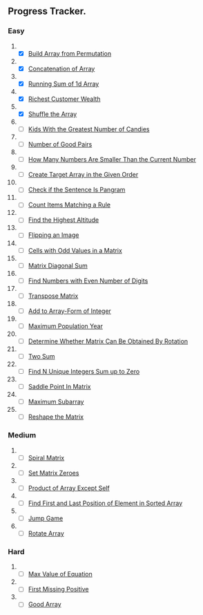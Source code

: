 

## Progress Tracker.

### Easy 

1. -[x] [Build Array from Permutation](https://leetcode.com/problems/build-array-from-permutation/)
2. -[x] [Concatenation of Array](https://leetcode.com/problems/concatenation-of-array/)
3. -[x] [Running Sum of 1d Array](https://leetcode.com/problems/running-sum-of-1d-array/)
4. -[x] [Richest Customer Wealth](https://leetcode.com/problems/richest-customer-wealth/)
5. -[x] [Shuffle the Array](https://leetcode.com/problems/shuffle-the-array/)
6. -[ ] [Kids With the Greatest Number of Candies](https://leetcode.com/problems/kids-with-the-greatest-number-of-candies/)
7. -[ ] [Number of Good Pairs](https://leetcode.com/problems/number-of-good-pairs/)
8. -[ ] [How Many Numbers Are Smaller Than the Current Number](https://leetcode.com/problems/how-many-numbers-are-smaller-than-the-current-number/)
9. -[ ] [Create Target Array in the Given Order](https://leetcode.com/problems/create-target-array-in-the-given-order/)
10. -[ ] [Check if the Sentence Is Pangram](https://leetcode.com/problems/check-if-the-sentence-is-pangram/)
11. -[ ] [Count Items Matching a Rule](https://leetcode.com/problems/count-items-matching-a-rule/)
12. -[ ] [Find the Highest Altitude](https://leetcode.com/problems/find-the-highest-altitude/)
13. -[ ] [Flipping an Image](https://leetcode.com/problems/flipping-an-image/)
14. -[ ] [Cells with Odd Values in a Matrix](https://leetcode.com/problems/cells-with-odd-values-in-a-matrix/)
15. -[ ] [Matrix Diagonal Sum](https://leetcode.com/problems/matrix-diagonal-sum/)
16. -[ ] [Find Numbers with Even Number of Digits](https://leetcode.com/problems/find-numbers-with-even-number-of-digits/)
17. -[ ] [Transpose Matrix](https://leetcode.com/problems/transpose-matrix/)
18. -[ ] [Add to Array-Form of Integer](https://leetcode.com/problems/add-to-array-form-of-integer/)
19. -[ ] [Maximum Population Year](https://leetcode.com/problems/maximum-population-year/)
20. -[ ] [Determine Whether Matrix Can Be Obtained By Rotation](https://leetcode.com/problems/determine-whether-matrix-can-be-obtained-by-rotation/)
21. -[ ] [Two Sum](https://leetcode.com/problems/two-sum/)
22. -[ ] [Find N Unique Integers Sum up to Zero](https://leetcode.com/problems/find-n-unique-integers-sum-up-to-zero/)
23. -[ ] [Saddle Point In Matrix](https://leetcode.com/problems/lucky-numbers-in-a-matrix/)
24. -[ ] [Maximum Subarray](https://leetcode.com/problems/maximum-subarray/)
25. -[ ] [Reshape the Matrix](https://leetcode.com/problems/reshape-the-matrix/)

### Medium
1. -[ ] [Spiral Matrix](https://leetcode.com/problems/spiral-matrix/)
2. -[ ] [Set Matrix Zeroes](https://leetcode.com/problems/set-matrix-zeroes/)
3. -[ ] [Product of Array Except Self](https://leetcode.com/problems/product-of-array-except-self/)
4. -[ ] [Find First and Last Position of Element in Sorted Array](https://leetcode.com/problems/find-first-and-last-position-of-element-in-sorted-array/)
5. -[ ] [Jump Game](https://leetcode.com/problems/jump-game/)
6. -[ ] [Rotate Array](https://leetcode.com/problems/rotate-array/)

### Hard
1. -[ ] [Max Value of Equation](https://leetcode.com/problems/max-value-of-equation/)
2. -[ ] [First Missing Positive](https://leetcode.com/problems/first-missing-positive/)
3. -[ ] [Good Array](https://leetcode.com/problems/check-if-it-is-a-good-array/)
